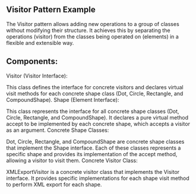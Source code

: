 ## Visitor Pattern Example

The Visitor pattern allows adding new operations to a group of classes without modifying their structure. It achieves this by separating the operations (visitor) from the classes being operated on (elements) in a flexible and extensible way.

## Components:

Visitor (Visitor Interface):

This class defines the interface for concrete visitors and declares virtual visit methods for each concrete shape class (Dot, Circle, Rectangle, and CompoundShape).
Shape (Element Interface):

This class represents the interface for all concrete shape classes (Dot, Circle, Rectangle, and CompoundShape). It declares a pure virtual method accept to be implemented by each concrete shape, which accepts a visitor as an argument.
Concrete Shape Classes:

Dot, Circle, Rectangle, and CompoundShape are concrete shape classes that implement the Shape interface. Each of these classes represents a specific shape and provides its implementation of the accept method, allowing a visitor to visit them.
Concrete Visitor Class:

XMLExportVisitor is a concrete visitor class that implements the Visitor interface. It provides specific implementations for each shape visit method to perform XML export for each shape.